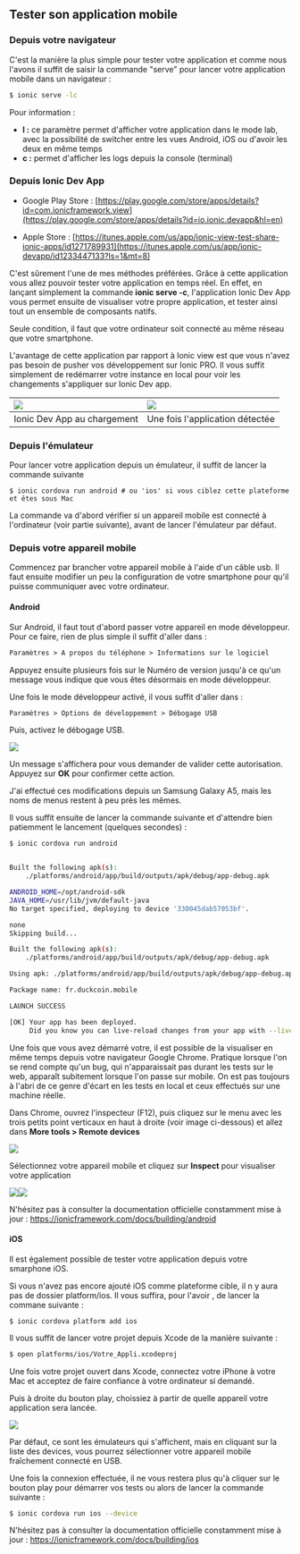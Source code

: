 ## Tester son application mobile

### Depuis votre navigateur

C'est la manière la plus simple pour tester votre application et comme nous l'avons il suffit de saisir la commande "serve" pour lancer votre application mobile dans un navigateur :

```bash
$ ionic serve -lc
```

Pour information :

* **l :** ce paramètre permet d'afficher votre application dans le mode lab, avec la possibilité de switcher entre les vues Android, iOS ou d'avoir les deux en même temps
* **c :** permet d'afficher les logs depuis la console \(terminal\)

### Depuis Ionic Dev App

* Google Play Store : [https://play.google.com/store/apps/details?id=com.ionicframework.view](https://play.google.com/store/apps/details?id=io.ionic.devapp&hl=en)

* Apple Store : [https://itunes.apple.com/us/app/ionic-view-test-share-ionic-apps/id1271789931](https://itunes.apple.com/us/app/ionic-devapp/id1233447133?ls=1&mt=8)

C'est sûrement l'une de mes méthodes préférées. Grâce à cette application vous allez pouvoir tester votre application en temps réel. En effet, en lançant simplement la commande **ionic serve -c**, l'application Ionic Dev App vous permet  ensuite de visualiser votre propre application, et tester ainsi tout un ensemble de composants natifs.

Seule condition, il faut que votre ordinateur soit connecté au même réseau que votre smartphone.

L'avantage de cette application par rapport à Ionic view est que vous n'avez pas besoin de pusher vos développement sur Ionic PRO. Il vous suffit simplement de redémarrer votre instance en local pour voir les changements s'appliquer sur Ionic Dev app.

| ![](/assets/ionic_dev_app.png) | ![](/assets/ionic_devapp_2.png) |
| :--- | :--- |
| Ionic Dev App au chargement | Une fois l'application détectée |

### Depuis l'émulateur

Pour lancer votre application depuis un émulateur, il suffit de lancer la commande suivante

```
$ ionic cordova run android # ou 'ios' si vous ciblez cette plateforme et êtes sous Mac
```

La commande va d'abord vérifier si un appareil mobile est connecté à l'ordinateur \(voir partie suivante\), avant de lancer l'émulateur par défaut.

### Depuis votre appareil mobile

Commencez par brancher votre appareil mobile à l'aide d'un câble usb. Il faut ensuite modifier un peu la configuration de votre smartphone pour qu'il puisse communiquer avec votre ordinateur.

#### Android

Sur Android, il faut tout d'abord passer votre appareil en mode développeur. Pour ce faire, rien de plus simple il suffit d'aller dans :

```markdown
Paramètres > A propos du téléphone > Informations sur le logiciel
```

Appuyez ensuite plusieurs fois sur le Numéro de version jusqu'à ce qu'un message vous indique que vous êtes désormais en mode développeur.

Une fois le mode développeur activé, il vous suffit d'aller dans :

```markdown
Paramètres > Options de développement > Débogage USB
```

Puis, activez le débogage USB.

![](/assets/screen_debogage_usb.png)

Un message s'affichera pour vous demander de valider cette autorisation. Appuyez sur **OK** pour confirmer cette action.

J'ai effectué ces modifications depuis un Samsung Galaxy A5, mais les noms de menus restent à peu près les mêmes.

Il vous suffit ensuite de lancer la commande suivante et d'attendre bien patiemment le lancement \(quelques secondes\) :

```bash
$ ionic cordova run android


Built the following apk(s):
    ./platforms/android/app/build/outputs/apk/debug/app-debug.apk

ANDROID_HOME=/opt/android-sdk
JAVA_HOME=/usr/lib/jvm/default-java
No target specified, deploying to device '330045dab57053bf'.

none
Skipping build...

Built the following apk(s):
    ./platforms/android/app/build/outputs/apk/debug/app-debug.apk

Using apk: ./platforms/android/app/build/outputs/apk/debug/app-debug.apk

Package name: fr.duckcoin.mobile

LAUNCH SUCCESS

[OK] Your app has been deployed.
     Did you know you can live-reload changes from your app with --livereload?
```

Une fois que vous avez démarré votre, il est possible de la visualiser en même temps depuis votre navigateur Google Chrome. Pratique lorsque l'on se rend compte qu'un bug, qui n'apparaissait pas durant les tests sur le web, apparaît subitement lorsque l'on passe sur mobile. On est pas toujours à l'abri de ce genre d'écart en les tests en local et ceux effectués sur une machine réelle.

Dans Chrome, ouvrez l'inspecteur \(F12\), puis cliquez sur le menu avec les trois petits point verticaux en haut à droite \(voir image ci-dessous\) et allez dans **More tools &gt; Remote devices**

![](/assets/screen_debug_remote_android.png)

Sélectionnez votre appareil mobile et cliquez sur **Inspect** pour visualiser votre application


![](/assets/screen_debug_android_1.png)![](/assets/screen_debug_android_2.png)

N'hésitez pas à consulter la documentation officielle constamment mise à jour : https://ionicframework.com/docs/building/android 


#### iOS

Il est également possible de tester votre application depuis votre smarphone iOS.

Si vous n'avez pas encore ajouté iOS comme plateforme cible, il n y aura pas de dossier platform/ios. Il vous suffira, pour l'avoir , de lancer la commane suivante :

```
$ ionic cordova platform add ios
```

Il vous suffit de lancer votre projet depuis Xcode de la manière suivante :

```bash
$ open platforms/ios/Votre_Appli.xcodeproj
```

Une fois votre projet ouvert dans Xcode, connectez votre iPhone à votre Mac et acceptez de faire confiance à votre ordinateur si demandé.

Puis à droite du bouton play, choissiez à partir de quelle appareil votre application sera lancée.

![](/assets/running_ios.png)

Par défaut, ce sont les émulateurs qui s'affichent, mais en cliquant sur la liste des devices, vous pourrez sélectionner votre appareil mobile fraîchement connecté en USB.

Une fois la connexion effectuée, il ne vous restera plus qu'à cliquer sur le bouton play pour démarrer vos tests ou alors de lancer la commande suivante :

```bash
$ ionic cordova run ios --device
```

N'hésitez pas à consulter la documentation officielle constamment mise à jour : https://ionicframework.com/docs/building/ios
